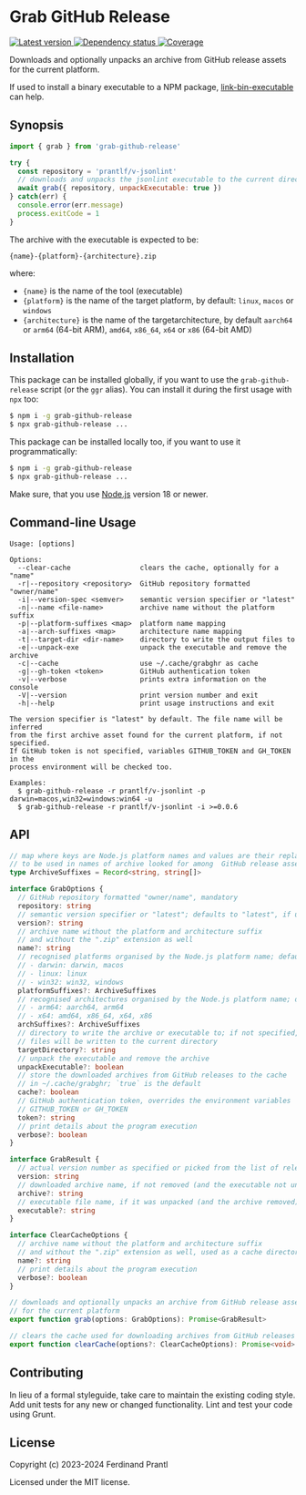 # Grab GitHub Release

[![Latest version](https://img.shields.io/npm/v/grab-github-release)
 ![Dependency status](https://img.shields.io/librariesio/release/npm/grab-github-release)
](https://www.npmjs.com/package/grab-github-release)
[![Coverage](https://codecov.io/gh/prantlf/grab-github-release/branch/master/graph/badge.svg)](https://codecov.io/gh/prantlf/grab-github-release)

Downloads and optionally unpacks an archive from GitHub release assets for the current platform.

If used to install a binary executable to a NPM package, [link-bin-executable] can help.

## Synopsis

```js
import { grab } from 'grab-github-release'

try {
  const repository = 'prantlf/v-jsonlint'
  // downloads and unpacks the jsonlint executable to the current directory
  await grab({ repository, unpackExecutable: true })
} catch(err) {
  console.error(err.message)
  process.exitCode = 1
}
```

The archive with the executable is expected to be:

    {name}-{platform}-{architecture}.zip

where:

* `{name}` is the name of the tool (executable)
* `{platform}` is the name of the target platform, by default: `linux`, `macos` or `windows`
* `{architecture}` is the name of the targetarchitecture, by default `aarch64` or `arm64` (64-bit ARM), `amd64`, `x86_64`, `x64` or `x86` (64-bit AMD)

## Installation

This package can be installed globally, if you want to use the `grab-github-release` script (or the `ggr` alias). You can install it during the first usage with `npx` too:

```sh
$ npm i -g grab-github-release
$ npx grab-github-release ...
```

This package can be installed locally too, if you want to use it programmatically:

```sh
$ npm i -g grab-github-release
$ npx grab-github-release ...
```

Make sure, that you use [Node.js] version 18 or newer.

## Command-line Usage

    Usage: [options]

    Options:
      --clear-cache                 clears the cache, optionally for a "name"
      -r|--repository <repository>  GitHub repository formatted "owner/name"
      -i|--version-spec <semver>    semantic version specifier or "latest"
      -n|--name <file-name>         archive name without the platform suffix
      -p|--platform-suffixes <map>  platform name mapping
      -a|--arch-suffixes <map>      architecture name mapping
      -t|--target-dir <dir-name>    directory to write the output files to
      -e|--unpack-exe               unpack the executable and remove the archive
      -c|--cache                    use ~/.cache/grabghr as cache
      -g|--gh-token <token>         GitHub authentication token
      -v|--verbose                  prints extra information on the console
      -V|--version                  print version number and exit
      -h|--help                     print usage instructions and exit

    The version specifier is "latest" by default. The file name will be inferred
    from the first archive asset found for the current platform, if not specified.
    If GitHub token is not specified, variables GITHUB_TOKEN and GH_TOKEN in the
    process environment will be checked too.

    Examples:
      $ grab-github-release -r prantlf/v-jsonlint -p darwin=macos,win32=windows:win64 -u
      $ grab-github-release -r prantlf/v-jsonlint -i >=0.0.6

## API

```ts
// map where keys are Node.js platform names and values are their replacements
// to be used in names of archive looked for among  GitHub release assets
type ArchiveSuffixes = Record<string, string[]>

interface GrabOptions {
  // GitHub repository formatted "owner/name", mandatory
  repository: string
  // semantic version specifier or "latest"; defaults to "latest", if unspecified
  version?: string
  // archive name without the platform and architecture suffix
  // and without the ".zip" extension as well
  name?: string
  // recognised platforms organised by the Node.js platform name; defaults:
  // - darwin: darwin, macos
  // - linux: linux
  // - win32: win32, windows
  platformSuffixes?: ArchiveSuffixes
  // recognised architectures organised by the Node.js platform name; defaults:
  // - arm64: aarch64, arm64
  // - x64: amd64, x86_64, x64, x86
  archSuffixes?: ArchiveSuffixes
  // directory to write the archive or executable to; if not specified,
  // files will be written to the current directory
  targetDirectory?: string
  // unpack the executable and remove the archive
  unpackExecutable?: boolean
  // store the downloaded archives from GitHub releases to the cache
  // in ~/.cache/grabghr; `true` is the default
  cache?: boolean
  // GitHub authentication token, overrides the environment variables
  // GITHUB_TOKEN or GH_TOKEN
  token?: string
  // print details about the program execution
  verbose?: boolean
}

interface GrabResult {
  // actual version number as specified or picked from the list of releases
  version: string
  // downloaded archive name, if not removed (and the executable not unpacked)
  archive?: string
  // executable file name, if it was unpacked (and the archive removed)
  executable?: string
}

interface ClearCacheOptions {
  // archive name without the platform and architecture suffix
  // and without the ".zip" extension as well, used as a cache directory name
  name?: string
  // print details about the program execution
  verbose?: boolean
}

// downloads and optionally unpacks an archive from GitHub release assets
// for the current platform
export function grab(options: GrabOptions): Promise<GrabResult>

// clears the cache used for downloading archives from GitHub releases
export function clearCache(options?: ClearCacheOptions): Promise<void>
```

## Contributing

In lieu of a formal styleguide, take care to maintain the existing coding style.  Add unit tests for any new or changed functionality. Lint and test your code using Grunt.

## License

Copyright (c) 2023-2024 Ferdinand Prantl

Licensed under the MIT license.

[Node.js]: http://nodejs.org/
[link-bin-executable]: https://github.com/prantlf/link-bin-executable
